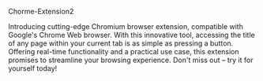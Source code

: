 Chorme-Extension2

Introducing cutting-edge Chromium browser extension, compatible with Google's Chrome Web browser. 
With this innovative tool, accessing the title of any page within your current tab is as simple as pressing a button. 
Offering real-time functionality and a practical use case, this extension promises to streamline your browsing experience. 
Don't miss out – try it for yourself today!
